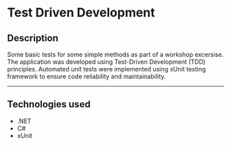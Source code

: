 # Test Driven Development

## Description

Some basic tests for some simple methods as part of a workshop excersise. The application was developed using Test-Driven Development (TDD) principles. Automated unit tests were implemented using xUnit testing framework to ensure code reliability and maintainability.

---

## Technologies used

- .NET
- C#
- xUnit

